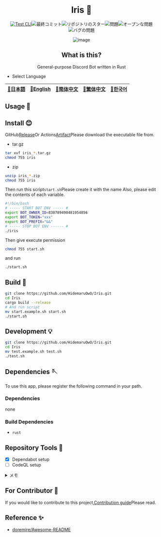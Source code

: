 <div align="center">

# Iris 💫

<!-- s;HidemaruOwO/Iris;User/Repository;g -->

[![Test CLI](https://github.com/HidemaruOwO/Iris/actions/workflows/test.yml/badge.svg)](https://github.com/HidemaruOwO/Iris/actions/workflows/test.yml)![最終コミット](https://img.shields.io/github/last-commit/HidemaruOwO/Iris?style=flat-square)![リポジトリのスター](https://img.shields.io/github/stars/HidemaruOwO/Iris?style=flat-square)![問題](https://img.shields.io/github/issues/HidemaruOwO/Iris?style=flat-square)![オープンな問題](https://img.shields.io/github/issues-raw/HidemaruOwO/Iris?style=flat-square)![バグの問題](https://img.shields.io/github/issues/HidemaruOwO/Iris/bug?style=flat-square)

![image](https://user-images.githubusercontent.com/82384920/269208322-7155e5c7-fc40-40fb-9b1f-1f11d5d78ddd.png)

## What is this?

General-purpose Discord Bot written in Rust

</div>

-   Select Language

<table>
  <thead>
    <tr>
      <th style="text-align:center"><a href="README.md">🎌日本語</a></th>
      <th style="text-align:center"><a href="README.en.md">🤡English</a></th>
      <th style="text-align:center"><a href="README.zh-CN.md">🐉简体中文</a></th>
      <th style="text-align:center"><a href="README.zh-TW.md">🍜繁体中文</a></th>
      <th style="text-align:center"><a href="README.ko.md">🌸한국어</a></th>
    </tr>
  </thead>
</table>

## Usage 💨

## Install 😊

GitHub[Release](https://github.com/HidemaruOwO/Iris/releases)Or Actions[Artifact](https://github.com/HidemaruOwO/Iris/actions/workflows/build.yml)Please download the executable file from.

-   tar.gz

```bash
tar xvf iris_*.tar.gz
chmod 755 iris
```

-   zip

```bash
unzip iris_*.zip
chmod 755 iris
```

Then run this script`start.sh`Please create it with the name
Also, please edit the contents of each variable.

```bash
#!/bin/bash
# ----- START BOT ENV ----- #
export BOT_OWNER_ID=830789490481954856
export BOT_TOKEN="xxx"
export BOT_PREFIX="&&"
# ----- STOP BOT ENV ------ #
./iris
```

Then give execute permission

```bash
chmod 755 start.sh
```

and run

```bash
./start.sh
```

## Build 🔨

```bash
git clone https://github.com/HidemaruOwO/Iris.git
cd Iris
cargo build --release
# And run script
mv start.example.sh start.sh
./start.sh
```

## Development 💡

```bash
git clone https://github.com/HidemaruOwO/Iris.git
cd Iris
mv test.example.sh test.sh
./test.sh
```

## Dependencies 🪡

To use this app, please register the following command in your path.

### Dependencies

none

### Build Dependencies

-   `rust`

## Repository Tools 🔧

-   [x] Dependabot setup
-   [ ] CodeQL setup

<details>
<summary>メモ</summary>

-   Dependabot setup
    -   `.github/dependabot.yml`of`package-ecosystem`Set the value to (e.g. npm,yarn,pip)
-   CodeQL setup
    -   <https://dev.classmethod.jp/articles/github-code-scanning/>
    -   [supported language](https://codeql.github.com/docs/codeql-overview/supported-languages-and-frameworks/)

</details>

## For Contributor 🤝

If you would like to contribute to this project,[Contribution guide](docs/README.md)Please read.

## Reference ✨

-   [doremire/Awesome-README](https://github.com/doremire/Awesome-README)
